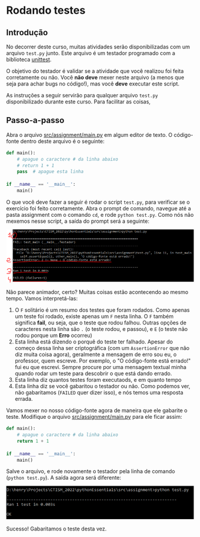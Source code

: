 # Rodando testes

## Introdução

No decorrer deste curso, muitas atividades serão 
disponibilizadas com um arquivo `test.py` junto. Este
arquivo é um testador programado com a biblioteca 
[unittest](https://docs.python.org/3/library/unittest.html).

O objetivo do testador é validar se a atividade que você 
realizou foi feita corretamente ou não. Você **não deve** mexer
neste arquivo (a menos que seja para achar bugs no código!),
mas você **deve** executar este script.

As instruções a seguir servirão para qualquer arquivo `test.py`
disponibilizado durante este curso. Para facilitar as coisas,

## Passo-a-passo

Abra o arquivo [src/assignment/main.py](../src/assignment/main.py)
em algum editor de texto. O código-fonte dentro deste arquivo é o 
seguinte:

```python
def main():
    # apague o caractere # da linha abaixo
    # return 1 + 1
    pass  # apague esta linha

if __name__ == '__main__':
    main()
```

O que você deve fazer a seguir é rodar o script `test.py`, para
verificar se o exercício foi feito corretamente. Abra o prompt
de comando, navegue até a pasta assignment com o comando `cd`,
e rode `python test.py`. Como nós não mexemos nesse script, a 
saída do prompt será a seguinte:

![test_fail](../images/test_fail.png)

Não parece animador, certo? Muitas coisas estão acontecendo ao
mesmo tempo. Vamos interpretá-las:

1. O `F` solitário é um resumo dos testes que foram rodados. Como
    apenas um teste foi rodado, existe apenas um `F` nesta linha.
    O `F` também significa **fail**, ou seja, que o teste que rodou
    falhou. Outras opções de caracteres nesta linha são `.` (o teste
    rodou, e passou), e `E` (o teste não rodou porque um **Erro** 
    ocorreu)
2. Esta linha está dizendo o porquê do teste ter falhado. Apesar do
    começo dessa linha ser criptográfica (com um `AssertionError`
    que não diz muita coisa agora), geralmente a mensagem de erro
    sou eu, o professor, quem escreve. Por exemplo, o "O código-fonte
    está errado!" fui eu que escrevi. Sempre procure por uma mensagem
    textual minha quando rodar um teste para descobrir o que está dando
    errado.
3. Esta linha diz quantos testes foram executaods, e em quanto tempo
4. Esta linha diz se você gabaritou o testador ou não. Como podemos ver,
    não gabaritamos (`FAILED` quer dizer isso), e nós temos uma resposta
    errada.

Vamos mexer no nosso código-fonte agora de maneira que ele gabarite o 
teste. Modifique o arquivo 
[src/assignment/main.py](../src/assignment/main.py) para ele ficar 
assim:

```python
def main():
    # apague o caractere # da linha abaixo
    return 1 + 1

if __name__ == '__main__':
    main()
```

Salve o arquivo, e rode novamente o testador pela linha de comando
(`python test.py`). A saída agora será diferente:


![test_success](../images/test_success.png)

Sucesso! Gabaritamos o teste desta vez.